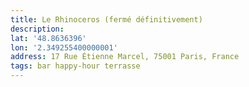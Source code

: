 ```yaml
---
title: Le Rhinoceros (fermé définitivement)
description: 
lat: '48.8636396'
lon: '2.349255400000001'
address: 17 Rue Étienne Marcel, 75001 Paris, France
tags: bar happy-hour terrasse
---
```

